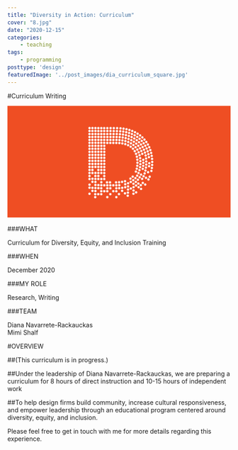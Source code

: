 ```yaml
---
title: "Diversity in Action: Curriculum"
cover: "8.jpg"
date: "2020-12-15"
categories:
    - teaching
tags:
    - programming
posttype: 'design'
featuredImage: '../post_images/dia_curriculum_square.jpg'
---
```


#Curriculum Writing

<cover-img>

<img src="../post_images/dia_curriculum/dmfnd_logo_rect.png" />

</cover-img>

<design-meta>

###WHAT

Curriculum for Diversity, Equity, and Inclusion Training

###WHEN

December 2020

###MY ROLE

Research, Writing

###TEAM

Diana Navarrete-Rackauckas\
Mimi Shalf

</design-meta>

<grid-container>

#OVERVIEW

##(This curriculum is in progress.)

##Under the leadership of Diana Navarrete-Rackauckas, we are preparing a curriculum for 8 hours of direct instruction and 10-15 hours of independent work

##To help design firms build community, increase cultural responsiveness, and empower leadership through an educational program centered around diversity, equity, and inclusion.

Please feel free to get in touch with me for more details regarding this experience.

</grid-container>